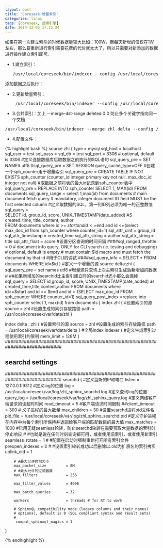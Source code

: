 ```yaml
---
layout: post
title: "Coreseek 增量索引"
categories: linux
tags: [coreseek, 搜索引擎]
date: 2014-12-05 17:25:24
---
```


如果在第一次建立索引的时候数据量较大比如：100W，而每天新增的仅仅在1W左右，那么要重新进行索引需要花费的代价就太大了，所以只需要对新添加的数据进行操作建立索引即可。


* 1.建立索引：

<pre>
   /usr/local/coreseek/bin/indexer --config /usr/local/coreseek/etc/zl_sphinx.conf  --all
</pre>

添加数据之后执行：

* 2.更新增量索引：
<pre>
    /usr/local/coreseek/bin/indexer --config /usr/local/coreseek/etc/zl_sphinx.conf  delta --rotate
</pre>

* 3.合并索引：加上 --merge-dst-range deleted 0 0 防止多个关键字指向同一个文档

<pre>
/usr/local/coreseek/bin/indexer --merge zhl delta --config /usr/local/coreseek/etc/zl_sphinx.conf --rotate --merge-dst-range deleted 0 0
</pre>


* 4.配置文件：

{% highlight bash %}
source zhl
{
        type                    = mysql
        sql_host                = localhost
        sql_user                = test
        sql_pass                =
        sql_db                  = test
        sql_port                = 3306  # optional, default is 3306
         #定义连接数据库后取数据之前执行的SQL语句
        sql_query_pre           = SET NAMES utf8
        #sql_query_pre          = SET SESSION query_cache_type=OFF
         #创建一个sph_counter用于增量索引
        sql_query_pre           = CREATE TABLE IF NOT EXISTS sph_counter (counter_id integer primary key not null, max_doc_id integer not null)
        #取数据之前将表的最大id记录到sph_counter表中
        sql_query_pre           = REPLACE INTO sph_counter SELECT 1, MAX(id) FROM documents
        sql_query_range         = select 1,max(id) from documents
        # main document fetch query
        # mandatory, integer document ID field MUST be the first selected column
        #定义取数据的SQL，第一列ID列必须为唯一的正整数值
        sql_query               = \
                SELECT id, group_id, score, UNIX_TIMESTAMP(date_added) AS created_time, title, content, author\
                FROM documents where id >= $start and id<=$end and id <=(select max_doc_id from sph_counter where counter_id=1)
        sql_attr_uint           = group_id
        sql_attr_timestamp      = created_time
        sql_attr_string         = author
        sql_attr_string         = title
        sql_attr_float          = score
        #设置分区查询的时间间隔
        ####sql_ranged_throttle = 0
        # document info query, ONLY for CLI search (ie. testing and debugging)
        # optional, default is empty
        # must contain $id macro and must fetch the document by that id
         #用于CLI的调试
        ####sql_query_info              = SELECT * FROM documents WHERE id=$id
}
#定义一个增量的源
source delta:zhl
{
        sql_query_pre   = set names utf8
         #增量源只查询上次主索引生成后新增加的数据
         #
        ##如果新增加的searchid比主索引建立时的searchid还小那么会漏掉
        sql_query       = SELECT id,group_id, score, UNIX_TIMESTAMP(date_added) as created_time,title,content,author FROM documents where \
                                 id>=$start and id <= $end and id > (SELECT max_doc_id FROM sph_counter WHERE counter_id=1)
        sql_query_post_index  =replace into sph_counter select 1, max(id)  from documents
}
index zhl
{
         #设置索引的源
        source                  = zhl
         #设置生成的索引存放路径
        path                    = /usr/local/coreseek/var/data/zhl
}

index delta : zhl
{
         #设置索引的源
        source                  = zhl
         #设置生成的索引存放路径
        path                    = /usr/local/coreseek/var/data/delta
}
#全局index
indexer
{
        #定义生成索引过程使用索引的限制
        mem_limit               = 128M
}
##########i###################################################################
## searchd settings
#############################################################################
searchd
{
        #定义监听的IP和端口
        listen                  = 127.0.0.1:9312
        #定义log的位置
        log                     = /usr/local/coreseek/var/log/zhl_sphinx_searchd.log
        #定义查询log的位置
        query_log               = /usr/local/coreseek/var/log/zhl_sphinx_query.log
        #定义网络客户端请求的读超时时间
        read_timeout            = 5
        #客户端请求时间限制
        ##client_timeout                = 300
        # 义子进程的最大数量
        max_children            = 30
        #设置searchd进程pid文件名
        pid_file                = /usr/local/coreseek/var/log/zhl_sphinx_searchd.pid
        #定义守护进程在内存中为每个索引所保持并返回给客户端的匹配数目的最大值
        max_matches             = 1000
         #启用无缝seamless轮转，防止searchd轮转在需要预取大量数据的索引时停止响应
         #    #也就是说在任何时刻查询都可用，或者使用旧索引，或者使用新索引
        seamless_rotate         = 1
        #  #配置在启动时强制重新打开所有索引文件
        preopen_indexes         = 0
        # #设置索引轮转成功以后删除以.old为扩展名的索引拷贝
        unlink_old              = 1
                                                                   
        # #最大允许的包大小
        max_packet_size         = 8M
        # #最大允许的过滤器数
        max_filters             = 256
                                                              
        max_filter_values       = 4096
                                                                   
        max_batch_queries       = 32
                                                              
        workers                 = threads # for RT to work
                                                                   
        # SphinxQL compatibility mode (legacy columns and their names)
        # optional, default is 0 (SQL compliant syntax and result sets)
        #
         compat_sphinxql_magics = 1
}

{% endhighlight %}
